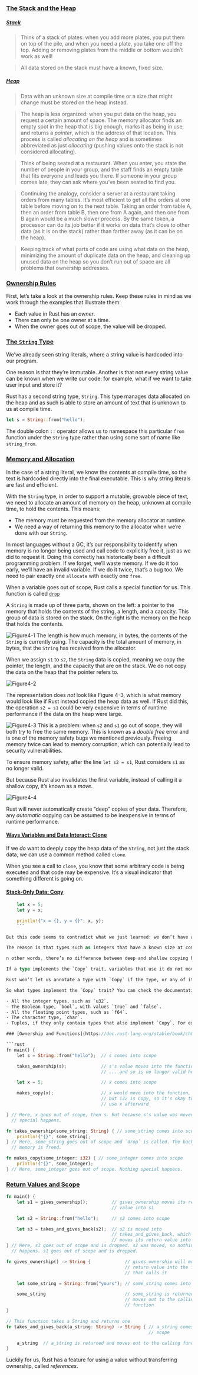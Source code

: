 ### [The Stack and the Heap](https://doc.rust-lang.org/stable/book/ch04-01-what-is-ownership.html#the-stack-and-the-heap)

##### [Stack](https://doc.rust-lang.org/stable/book/ch04-01-what-is-ownership.html#the-stack-and-the-heap)

> Think of a stack of plates: when you add more plates, you put them on top of the pile, and when you need a plate, you take one off the top. Adding or removing plates from the middle or bottom wouldn’t work as well!

> All data stored on the stack must have a known, fixed size. 

##### [Heap](https://doc.rust-lang.org/stable/book/ch04-01-what-is-ownership.html#the-stack-and-the-heap)

> Data with an unknown size at compile time or a size that might change must be stored on the heap instead.

> The heap is less organized: when you put data on the heap, you request a certain amount of space. The memory allocator finds an empty spot in the heap that is big enough, marks it as being in use, and returns a _pointer_, which is the address of that location. This process is called _allocating on the heap_ and is sometimes abbreviated as just _allocating_ (pushing values onto the stack is not considered allocating).

> Think of being seated at a restaurant. When you enter, you state the number of people in your group, and the staff finds an empty table that fits everyone and leads you there. If someone in your group comes late, they can ask where you’ve been seated to find you.

> Continuing the analogy, consider a server at a restaurant taking orders from many tables. It’s most efficient to get all the orders at one table before moving on to the next table. Taking an order from table A, then an order from table B, then one from A again, and then one from B again would be a much slower process. By the same token, a processor can do its job better if it works on data that’s close to other data (as it is on the stack) rather than farther away (as it can be on the heap).

> Keeping track of what parts of code are using what data on the heap, minimizing the amount of duplicate data on the heap, and cleaning up unused data on the heap so you don’t run out of space are all problems that ownership addresses.

### [Ownership Rules](https://doc.rust-lang.org/stable/book/ch04-01-what-is-ownership.html#ownership-rules)

First, let’s take a look at the ownership rules. Keep these rules in mind as we work through the examples that illustrate them:

- Each value in Rust has an _owner_.
- There can only be one owner at a time.
- When the owner goes out of scope, the value will be dropped.

### [The `String` Type](https://doc.rust-lang.org/stable/book/ch04-01-what-is-ownership.html#the-string-type)

We’ve already seen string literals, where a string value is hardcoded into our program.

One reason is that they’re immutable. Another is that not every string value can be known when we write our code: for example, what if we want to take user input and store it?

Rust has a second string type, `String`. This type manages data allocated on the heap and as such is able to store an amount of text that is unknown to us at compile time.

```rust
let s = String::from("hello");
```

The double colon `::` operator allows us to namespace this particular `from` function under the `String` type rather than using some sort of name like `string_from`.

### [Memory and Allocation](https://doc.rust-lang.org/stable/book/ch04-01-what-is-ownership.html#memory-and-allocation)

In the case of a string literal, we know the contents at compile time, so the text is hardcoded directly into the final executable. This is why string literals are fast and efficient.

With the `String` type, in order to support a mutable, growable piece of text, we need to allocate an amount of memory on the heap, unknown at compile time, to hold the contents. This means:

- The memory must be requested from the memory allocator at runtime.
- We need a way of returning this memory to the allocator when we’re done with our `String`.

In most languages without a GC, it’s our responsibility to identify when memory is no longer being used and call code to explicitly free it, just as we did to request it. Doing this correctly has historically been a difficult programming problem. If we forget, we’ll waste memory. If we do it too early, we’ll have an invalid variable. If we do it twice, that’s a bug too. We need to pair exactly one `allocate` with exactly one `free`.

When a variable goes out of scope, Rust calls a special function for us. This function is called [`drop`](https://doc.rust-lang.org/stable/std/ops/trait.Drop.html#tymethod.drop)

A `String` is made up of three parts, shown on the left: a pointer to the memory that holds the contents of the string, a length, and a capacity. This group of data is stored on the stack. On the right is the memory on the heap that holds the contents.

![Figure4-1](trpl04-01.svg)
The length is how much memory, in bytes, the contents of the `String` is currently using. The capacity is the total amount of memory, in bytes, that the `String` has received from the allocator.

When we assign `s1` to `s2`, the `String` data is copied, meaning we copy the pointer, the length, and the capacity that are on the stack. We do not copy the data on the heap that the pointer refers to.

![Figure4-2](trpl04-02.svg)

The representation does _not_ look like Figure 4-3, which is what memory would look like if Rust instead copied the heap data as well. If Rust did this, the operation `s2 = s1` could be very expensive in terms of runtime performance if the data on the heap were large.

![Figure4-3](trpl04-03.svg)
This is a problem: when `s2` and `s1` go out of scope, they will both try to free the same memory. This is known as a _double free_ error and is one of the memory safety bugs we mentioned previously. Freeing memory twice can lead to memory corruption, which can potentially lead to security vulnerabilities.

To ensure memory safety, after the line `let s2 = s1`, Rust considers `s1` as no longer valid.

But because Rust also invalidates the first variable, instead of calling it a shallow copy, it’s known as a _move_.

![Figure4-4](trpl04-04.svg)

Rust will never automatically create “deep” copies of your data. Therefore, any _automatic_ copying can be assumed to be inexpensive in terms of runtime performance.

#### [Ways Variables and Data Interact: Clone](https://doc.rust-lang.org/stable/book/ch04-01-what-is-ownership.html#ways-variables-and-data-interact-clone)

If we _do_ want to deeply copy the heap data of the `String`, not just the stack data, we can use a common method called `clone`.

When you see a call to `clone`, you know that some arbitrary code is being executed and that code may be expensive. It’s a visual indicator that something different is going on.

#### [Stack-Only Data: Copy](https://doc.rust-lang.org/stable/book/ch04-01-what-is-ownership.html#stack-only-data-copy)

```rust
    let x = 5;
    let y = x;

    println!("x = {}, y = {}", x, y);
    ```

But this code seems to contradict what we just learned: we don’t have a call to `clone`, but `x` is still valid and wasn’t moved into `y`.

The reason is that types such as integers that have a known size at compile time are stored entirely on the stack, so copies of the actual values are quick to make.

n other words, there’s no difference between deep and shallow copying here, so calling `clone` wouldn’t do anything different from the usual shallow copying and we can leave it out.

If a type implements the `Copy` trait, variables that use it do not move, but rather are trivially copied, making them still valid after assignment to another variable.

Rust won’t let us annotate a type with `Copy` if the type, or any of its parts, has implemented the `Drop` trait.

So what types implement the `Copy` trait? You can check the documentation for the given type to be sure, but as a general rule, any group of simple scalar values can implement `Copy`, and nothing that requires allocation or is some form of resource can implement `Copy`. Here are some of the types that implement `Copy`:

- All the integer types, such as `u32`.
- The Boolean type, `bool`, with values `true` and `false`.
- All the floating point types, such as `f64`.
- The character type, `char`.
- Tuples, if they only contain types that also implement `Copy`. For example, `(i32, i32)` implements `Copy`, but `(i32, String)` does not.

### [Ownership and Functions](https://doc.rust-lang.org/stable/book/ch04-01-what-is-ownership.html#ownership-and-functions)

```rust
fn main() {
    let s = String::from("hello");  // s comes into scope

    takes_ownership(s);             // s's value moves into the function...
                                    // ... and so is no longer valid here

    let x = 5;                      // x comes into scope

    makes_copy(x);                  // x would move into the function,
                                    // but i32 is Copy, so it's okay to still
                                    // use x afterward

} // Here, x goes out of scope, then s. But because s's value was moved, nothing
  // special happens.

fn takes_ownership(some_string: String) { // some_string comes into scope
    println!("{}", some_string);
} // Here, some_string goes out of scope and `drop` is called. The backing
  // memory is freed.

fn makes_copy(some_integer: i32) { // some_integer comes into scope
    println!("{}", some_integer);
} // Here, some_integer goes out of scope. Nothing special happens.
```

### [Return Values and Scope](https://doc.rust-lang.org/stable/book/ch04-01-what-is-ownership.html#return-values-and-scope)

```rust
fn main() {
    let s1 = gives_ownership();         // gives_ownership moves its return
                                        // value into s1

    let s2 = String::from("hello");     // s2 comes into scope

    let s3 = takes_and_gives_back(s2);  // s2 is moved into
                                        // takes_and_gives_back, which also
                                        // moves its return value into s3
} // Here, s3 goes out of scope and is dropped. s2 was moved, so nothing
  // happens. s1 goes out of scope and is dropped.

fn gives_ownership() -> String {             // gives_ownership will move its
                                             // return value into the function
                                             // that calls it

    let some_string = String::from("yours"); // some_string comes into scope

    some_string                              // some_string is returned and
                                             // moves out to the calling
                                             // function
}

// This function takes a String and returns one
fn takes_and_gives_back(a_string: String) -> String { // a_string comes into
                                                      // scope

    a_string  // a_string is returned and moves out to the calling function
}
```

Luckily for us, Rust has a feature for using a value without transferring ownership, called _references_.